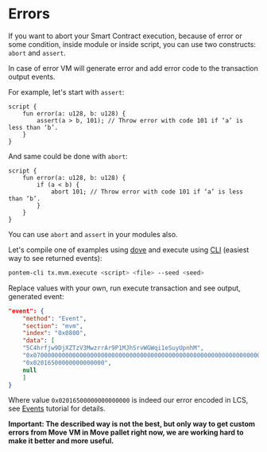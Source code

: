 # Errors

If you want to abort your Smart Contract execution, because of error or some condition, inside module or inside script, you can use two constructs: `abort` and `assert`.

In case of error VM will generate error and add error code to the transaction output events.

For example, let's start with `assert`:

```rustc
script {
    fun error(a: u128, b: u128) {
        assert(a > b, 101); // Throw error with code 101 if ‘a’ is less than ‘b’.
    }
}
```

And same could be done with `abort`:

```rustc
script {
    fun error(a: u128, b: u128) {
        if (a < b) {
            abort 101; // Throw error with code 101 if ‘a’ is less than ‘b’.
        }
    }
}
```

You can use `abort` and `assert` in your modules also.

Let's compile one of examples using [dove](../move_vm/compiler_&_toolset.md#dove) and execute using [CLI](../getting_started/cli.md) (easiest way to see returned events):

```sh
pontem-cli tx.mvm.execute <script> <file> --seed <seed>
```

Replace values with your own, run execute transaction and see output, generated event:

```json
"event": {
    "method": "Event",
    "section": "mvm",
    "index": "0x0800",
    "data": [
    "5C4hrfjw9DjXZTzV3MwzrrAr9P1MJhSrvWGWqi1eSuyUpnhM",
    "0x07000000000000000000000000000000000000000000000000000000000000000120564d53746174757320564d53746174757300",
    "0x02016500000000000000",
    null
    ]
}
```

Where value `0x02016500000000000000` is indeed our error encoded in LCS, see [Events](./events.md) tutorial for details.

**Important: The described way is not the best, but only way to get custom errors from Move VM in Move pallet right now, we are working hard to make it better and more useful.**
